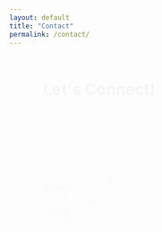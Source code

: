 ```yaml
---
layout: default
title: "Contact"
permalink: /contact/
---
```


<div class="center-content contact-grid fade-in" style="margin:0 12%;">

<h1>Let's Connect!</h1>

<p>I’d love to hear from you. Whether you want to discuss AI, ML, exciting projects, or just say hi — feel free to reach out anytime. I usually respond within 24 hours!</p>

<!-- Email -->
<a href="mailto:chirania.anuj@gmail.com" class="box">
  📧<br>
  <strong>Email</strong><br>
  chirania.anuj@gmail.com
</a>

<!-- Phone -->
<a href="tel:+919401883416" class="box">
  📞<br>
  <strong>Phone</strong><br>
  +91 94018 83416
</a>

<!-- LinkedIn -->
<a href="https://linkedin.com/in/anuj-agarwal0210" target="_blank" class="box">
  🔗<br>
  <strong>LinkedIn</strong><br>
  View Profile
</a>

<!-- GitHub -->
<a href="https://github.com/anuj-agarwal" target="_blank" class="box">
  💻<br>
  <strong>GitHub</strong><br>
  View Repos
</a>

<p style="margin-top: 2rem; font-style: italic; text-align: center;">
  I’m always open to collaboration, mentorship, or interesting discussions about AI and machine learning!
</p>

<!-- Simple fade-in animation -->
<style>
.center-content h1, 
.center-content p, 
.center-content a.box {
  opacity: 0;
  transform: translateY(20px);
  animation: fadeInUp 0.6s forwards;
}

.center-content p {
  animation-delay: 0.2s;
}

.center-content a.box:nth-child(1) { animation-delay: 0.4s; }
.center-content a.box:nth-child(2) { animation-delay: 0.5s; }
.center-content a.box:nth-child(3) { animation-delay: 0.6s; }
.center-content a.box:nth-child(4) { animation-delay: 0.7s; }

@keyframes fadeInUp {
  to {
    opacity: 1;
    transform: translateY(0);
  }
}
</style>

</div>
